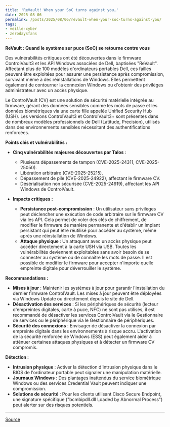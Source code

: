 ```yaml
---
title: 'ReVault! When your SoC turns against you…'
date: 2025-08-06
permalink: /posts/2025/08/06/revault-when-your-soc-turns-against-you/
tags:
- veille-cyber
- zerodaysfans
---
```

**ReVault : Quand le système sur puce (SoC) se retourne contre vous**

Des vulnérabilités critiques ont été découvertes dans le firmware ControlVault3 et les API Windows associées de Dell, baptisées "ReVault". Affectant plus de 100 modèles d'ordinateurs portables Dell, ces failles peuvent être exploitées pour assurer une persistance après compromission, survivant même à des réinstallations de Windows. Elles permettent également de contourner la connexion Windows ou d'obtenir des privilèges administrateur avec un accès physique.

Le ControlVault (CV) est une solution de sécurité matérielle intégrée au firmware, gérant des données sensibles comme les mots de passe et les données biométriques via une carte fille appelée Unified Security Hub (USH). Les versions ControlVault3 et ControlVault3+ sont présentes dans de nombreux modèles professionnels de Dell (Latitude, Precision), utilisés dans des environnements sensibles nécessitant des authentifications renforcées.

**Points clés et vulnérabilités :**

*   **Cinq vulnérabilités majeures découvertes par Talos** :
    *   Plusieurs dépassements de tampon (CVE-2025-24311, CVE-2025-25050).
    *   Libération arbitraire (CVE-2025-25215).
    *   Dépassement de pile (CVE-2025-24922), affectant le firmware CV.
    *   Désérialisation non sécurisée (CVE-2025-24919), affectant les API Windows de ControlVault.

*   **Impacts critiques :**
    *   **Persistance post-compromission** : Un utilisateur sans privilèges peut déclencher une exécution de code arbitraire sur le firmware CV via les API. Cela permet de voler des clés de chiffrement, de modifier le firmware de manière permanente et d'établir un implant persistant qui peut être réutilisé pour accéder au système, même après une réinstallation de Windows.
    *   **Attaque physique** : Un attaquant avec un accès physique peut accéder directement à la carte USH via USB. Toutes les vulnérabilités deviennent exploitables sans avoir besoin de se connecter au système ou de connaître les mots de passe. Il est possible de modifier le firmware pour accepter n'importe quelle empreinte digitale pour déverrouiller le système.

**Recommandations :**

*   **Mises à jour** : Maintenir les systèmes à jour pour garantir l'installation du dernier firmware ControlVault. Les mises à jour peuvent être déployées via Windows Update ou directement depuis le site de Dell.
*   **Désactivation des services** : Si les périphériques de sécurité (lecteur d'empreintes digitales, carte à puce, NFC) ne sont pas utilisés, il est recommandé de désactiver les services ControlVault via le Gestionnaire de services ou le périphérique via le Gestionnaire de périphériques.
*   **Sécurité des connexions** : Envisager de désactiver la connexion par empreinte digitale dans les environnements à risque accru. L'activation de la sécurité renforcée de Windows (ESS) peut également aider à atténuer certaines attaques physiques et à détecter un firmware CV compromis.

**Détection :**

*   **Intrusion physique** : Activer la détection d'intrusion physique dans le BIOS de l'ordinateur portable peut signaler une manipulation matérielle.
*   **Journaux Windows** : Des plantages inattendus du service biométrique Windows ou des services Credential Vault peuvent indiquer une compromission.
*   **Solutions de sécurité** : Pour les clients utilisant Cisco Secure Endpoint, une signature spécifique ("bcmbipdll.dll Loaded by Abnormal Process") peut alerter sur des risques potentiels.
---
[Source](https://blog.talosintelligence.com/revault-when-your-soc-turns-against-you/)
